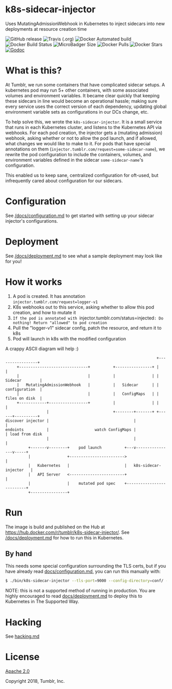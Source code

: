 # k8s-sidecar-injector

Uses MutatingAdmissionWebhook in Kubernetes to inject sidecars into new deployments at resource creation time

![GitHub release](https://img.shields.io/github/release/tumblr/k8s-sidecar-injector.svg) ![Travis (.org)](https://img.shields.io/travis/tumblr/k8s-sidecar-injector.svg) ![Docker Automated build](https://img.shields.io/docker/automated/tumblr/k8s-sidecar-injector.svg) ![Docker Build Status](https://img.shields.io/docker/build/tumblr/k8s-sidecar-injector.svg) ![MicroBadger Size](https://img.shields.io/microbadger/image-size/tumblr/k8s-sidecar-injector.svg) ![Docker Pulls](https://img.shields.io/docker/pulls/tumblr/k8s-sidecar-injector.svg) ![Docker Stars](https://img.shields.io/docker/stars/tumblr/k8s-sidecar-injector.svg) [![Godoc](https://godoc.org/github.com/tumblr/k8s-sidecar-injector?status.svg)](http://godoc.org/github.com/tumblr/k8s-sidecar-injector)


# What is this?

At Tumblr, we run some containers that have complicated sidecar setups. A kubernetes pod may run 5+ other containers, with some associated volumes and environment variables. It became clear quickly that keeping these sidecars in line would become an operational hassle; making sure every service uses the correct version of each dependency, updating global environment variable sets as configurations in our DCs change, etc. 

To help solve this, we wrote the `k8s-sidecar-injector`. It is a small service that runs in each Kubernetes cluster, and listens to the Kubernetes API via webhooks. For each pod creation, the injector gets a (mutating admission) webhook, asking whether or not to allow the pod launch, and if allowed, what changes we would like to make to it. For pods that have special annotations on them (`injector.tumblr.com/request=some-sidecar-name`), we rewrite the pod configuration to include the containers, volumes, and environment variables defined in the sidecar `some-sidecar-name`'s configuration.

This enabled us to keep sane, centralized configuration for oft-used, but infrequently cared about configuration for our sidecars.

# Configuration

See [/docs/configuration.md](/docs/configuration.md) to get started with setting up your sidecar injector's configurations.

# Deployment

See [/docs/deployment.md](/docs/deployment.md) to see what a sample deployment may look like for you!

# How it works

1. A pod is created. It has annotation `injector.tumblr.com/request=logger-v1`
2. K8s webhooks out to this service, asking whether to allow this pod creation, and how to mutate it
3. `If the pod is annotated with `injector.tumblr.com/status=injected`: Do nothing! Return "allowed" to pod creation`
4. Pull the "logger-v1" sidecar config, patch the resource, and return it to k8s
5. Pod will launch in k8s with the modified configuration

A crappy ASCII diagram will help :)

```
                                                                  +-----------------+
     +------------------------------+          +----------------+ |                 |
     |                              |          |                | |  Sidecar        |
     |   MutatingAdmissionWebhook   |          |   Sidecar      | |  configuration  |
     |                              |          |   ConfigMaps   | |  files on disk  |
     +------------+-----------------+          |                | |                 |
                  |                            +--------+-------+ +------+----------+
discover injector |                                     |                |
endoints          |                    watch ConfigMaps |                | load from disk
                  |                                     |                |
          +-------v--------+    pod launch          +---v----------------v-----+
          |                +------------------------>                          |
          |   Kubernetes   |                        |   k8s-sidecar-injector   |
          |   API Server   <------------------------+                          |
          |                |    mutated pod spec    +--------------------------+
          +----------------+
```


# Run

The image is build and published on the Hub at https://hub.docker.com/r/tumblr/k8s-sidecar-injector/. See [/docs/deployment.md](/docs/deployment.md) for how to run this in Kubernetes.

## By hand

This needs some special configuration surrounding the TLS certs, but if you have already read [docs/configuration.md](./docs/configuration.md), you can run this manually with:

```bash
$ ./bin/k8s-sidecar-injector --tls-port=9000 --config-directory=conf/ --tls-cert-file="${TLS_CERT_FILE}" --tls-key-file="${TLS_KEY_FILE}"
```

NOTE: this is not a supported method of running in production. You are highly encouraged to read [docs/deployment.md](./docs/deployment.md) to deploy this to Kubernetes in The Supported Way.

# Hacking

See [hacking.md](/docs/hacking.md)

# License

[Apache 2.0](/LICENSE.txt)

Copyright 2018, Tumblr, Inc.
